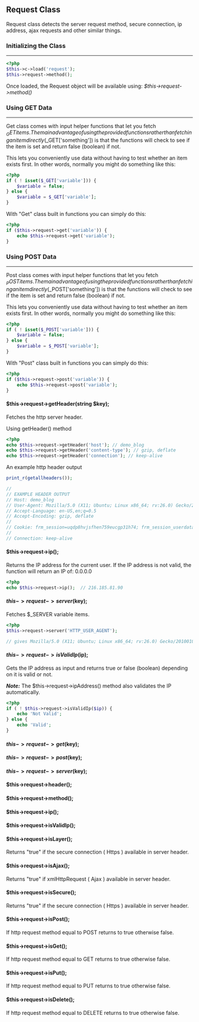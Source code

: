 
## Request Class

Request class detects the server request method, secure connection, ip address, ajax requests and other similar things.

### Initializing the Class

------

```php
<?php
$this->c->load('request');
$this->request->method();
```

Once loaded, the Request object will be available using: <dfn>$this->request->method()</dfn>

### Using GET Data

------

Get class comes with input helper functions that let you fetch $_GET items. The main advantage of using the provided functions rather than fetching an item directly ($_GET['something']) is that the functions will check to see if the item is set and return false (boolean) if not. 

This lets you conveniently use data without having to test whether an item exists first. In other words, normally you might do something like this:

```php
<?php
if ( ! isset($_GET['variable'])) {
    $variable = false;
} else {
    $variable = $_GET['variable'];
}
```

With "Get" class built in functions you can simply do this:

```php
<?php
if ($this->request->get('variable')) {
	echo $this->request->get('variable');
}
```

### Using POST Data

------

Post class comes with input helper functions that let you fetch $_POST items. The main advantage of using the provided functions rather than fetching an item directly ($_POST['something']) is that the functions will check to see if the item is set and return false (boolean) if not. 

This lets you conveniently use data without having to test whether an item exists first. In other words, normally you might do something like this:

```php
<?php
if ( ! isset($_POST['variable'])) {
    $variable = false;
} else {
    $variable = $_POST['variable'];
}
```

With "Post" class built in functions you can simply do this:

```php
<?php
if ($this->request->post('variable')) {
	echo $this->request->post('variable');
}
```

#### $this->request->getHeader(string $key);

Fetches the http server header.

Using getHeader() method

```php
<?php
echo $this->request->getHeader('host'); // demo_blog
echo $this->request->getHeader('content-type'); // gzip, deflate
echo $this->request->getHeader('connection'); // keep-alive
```
An example http header output

```php
print_r(getallheaders());

// 
// EXAMPLE HEADER OUTPUT
// Host: demo_blog 
// User-Agent: Mozilla/5.0 (X11; Ubuntu; Linux x86_64; rv:26.0) Gecko/20100101 Firefox/26.0 Accept: text/html,application/xhtml+xml,application/xml;q=0.9,*/\*;q=0.8
// Accept-Language: en-US,en;q=0.5 
// Accept-Encoding: gzip, deflate 
// 
// Cookie: frm_session=uqdp8hvjsfhen759eucgp31h74; frm_session_userdata=a%3A4%3A%7Bs%3A10%3A%22session_id%22%3Bs%3A26%3A%22uqdp8hvjsfhen759eucgp31h74%22%3Bs%3A10%3A%22ip_address%22%3Bs%3A9%3A%22127.0.0.1%22%3Bs%3A10%3A%22user_agent%22%3Bs%3A50%3A%22Mozilla%2F5.0+%28X11%3B+Ubuntu%3B+Linux+x86_64%3B+rv%3A26.0%29+G%22%3Bs%3A13%3A%22last_activity%22%3Bi%3A1389947182%3B%7D75f0224d5214efb875c685a30eda7f06
// 
// Connection: keep-alive 
```

#### $this->request->ip();

Returns the IP address for the current user. If the IP address is not valid, the function will return an IP of: 0.0.0.0

```php
<?php
echo $this->request->ip();  // 216.185.81.90
```

#### $this->request->server($key);

Fetches $_SERVER variable items.

```php
<?php
$this->request->server('HTTP_USER_AGENT');  

// gives Mozilla/5.0 (X11; Ubuntu; Linux x86_64; rv:26.0) Gecko/20100101 Firefox/26.0 
```

#### $this->request->isValidIp($ip);

Gets the IP address as input and returns true or false (boolean) depending on it is valid or not. 

***Note:*** The $this->request->ipAddress() method also validates the IP automatically.

```php
<?php
if ( ! $this->request->isValidIp($ip)) {
	echo 'Not Valid';
} else {
	echo 'Valid';
}
```

#### $this->request->get($key);

#### $this->request->post($key);

#### $this->request->server($key);

#### $this->request->header();

#### $this->request->method();

#### $this->request->ip();

#### $this->request->isValidIp();

#### $this->request->isLayer();

Returns "true" if the secure connection ( Https ) available in server header.

#### $this->request->isAjax();

Returns "true" if xmlHttpRequest ( Ajax ) available in server header.

#### $this->request->isSecure();

Returns "true" if the secure connection ( Https ) available in server header.

#### $this->request->isPost();

If http request method equal to POST returns to true otherwise false.

#### $this->request->isGet();

If http request method equal to GET returns to true otherwise false.

#### $this->request->isPut();

If http request method equal to PUT returns to true otherwise false.

#### $this->request->isDelete();

If http request method equal to DELETE returns to true otherwise false.